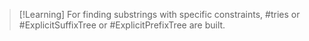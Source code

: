 
>[!Learning] For finding substrings with specific constraints, #tries or #ExplicitSuffixTree or #ExplicitPrefixTree are built.



